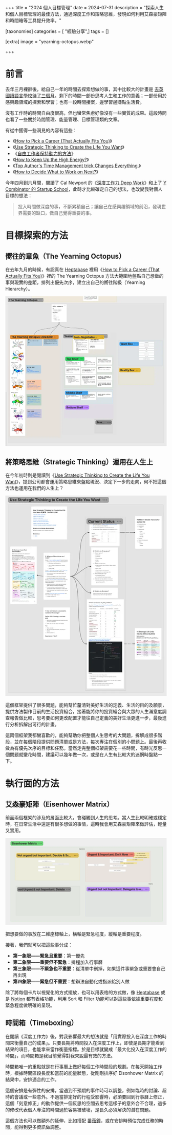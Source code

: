+++
title = "2024 個人目標管理"
date = 2024-07-31
description = "探索人生和個人目標管理的最佳方法，通過深度工作和策略思維，發現如何利用艾森豪矩陣和時間箱等工具提升效率。"

[taxonomies]
categories = [ "經驗分享",]
tags = []

[extra]
image = "yearning-octopus.webp"

+++

# 前言
去年三月裸辭後，給自己一年的時間去探索想做的事，其中比較大的計畫是 [去英國讀語言學校待了三個月](@/blog/2023-wimbledon-language-school/index.md)。剩下的時間一部份思考人生和工作的意義；一部份用於感興趣領域的探索和學習；也有一段時間接案，邊學習邊賺點生活費。

沒有工作時的時間自由度很高，但也蠻常焦慮好像沒有一些實質的成果。這段時間也看了一些關於時間管理、能量管理、目標管理類的文章。

有從中獲得一些洞見的內容有這些：
* 《[How to Pick a Career (That Actually Fits You)](@/wisdom/articles/picking-career/index.md)》
* 《[Use Strategic Thinking to Create the Life You Want](https://hbr.org/2023/12/use-strategic-thinking-to-create-the-life-you-want/)》
* 《[自由工作者保持動力的方法](@/wisdom/articles/how-i-stay-motivative-as-a-solo-creator/index.md)》
* 《[How to Keep Up the High Energy?](@/wisdom/videos/how-to-keep-up-the-high-energy/index.md)》
* 《[Top Author's Time Management trick Changes Everything.](https://youtu.be/0q7lW8OJ59U)》
* 《[How to Decide What to Work on Next?](https://nesslabs.com/decide-what-to-work-on-next)》

今年四月到六月間，閱讀了 Cal Newport 的《[深度工作力 Deep Work](https://www.goodreads.com/book/show/25744928-deep-work)》和上了 [Y Combinator 的 Startup School](https://startupschool.org)，此時才比較確定自己的想法，也改變我對個人目標的想法：

> 投入時間做深度的事，不斷累積自己；讓自己在感興趣領域的前沿，發現世界需要的缺口，做自己覺得重要的事。

# 目標探索的方法

## 嚮往的章魚（The Yearning Octopus）
在去年九月的時候，有認真在 [Heptabase](@/blog/heptabase/index.md) 裡用《[How to Pick a Career (That Actually Fits You)](https://waitbutwhy.com/2018/04/picking-career.html)》裡的 The Yearning Octopus 方法大範圍地盤點自己想做的事與現實的差距，排列出優先次序，建立出自己的嚮往階級（Yearning Hierarchy）。

![](yearning-octopus.webp)

## 將策略思維（Strategic Thinking）運用在人生上
在今年初時則是閱讀到《[Use Strategic Thinking to Create the Life You Want](https://hbr.org/2023/12/use-strategic-thinking-to-create-the-life-you-want/)》，提到公司都會運用策略思維來盤點現況、決定下一步的走向，何不把這個方法也運用在我們的人生上？

![](strategic-thinking.webp)

這個框架提供了很多問題，能夠幫忙釐清對美好生活的定義、生活的目的及願景，提供方法製作目前的生活投資組合，接著能將你的投資組合與大眾的人生滿意度調查報告做比較，思考要如何更改配置才能往自己定義的美好生活更進一步，最後進行分析拆解出可行的計畫。

這兩個框架我都蠻喜歡的，能夠幫助你把整個人生思考的大問題，拆解成很多階段，並在每個階段提供問題清單或是方法，每次專注在個別的小問題上。最後再收斂為有優先次序的目標和任務。當然走完整個框架需要花一些時間，有時光反思一個問題就蠻花時間，建議可以幾年做一次，或是在人生有比較大的迷惘時盤點一下。

# 執行面的方法

## 艾森豪矩陣（Eisenhower Matrix）

前面兩個框架的涉及的層面比較大，會碰觸到人生的思考。當人生比較明確或穩定時，在日常生活中還是有很多想做的事情，這時我會用艾森豪矩陣來做評估，輕量又實用。

![](eisenhower.webp)

把想要做的事放在二維座標軸上，橫軸是緊急程度，縱軸是重要程度。

接著，我們就可以把這些事分成：

* **第一象限——緊急且重要**：第一優先
* **第二象限——重要但不緊急**：排程加入行事曆
* **第三象限——不緊急也不重要**：從清單中刪掉，如果這件事緊急或重要會自己再出現
* **第四象限——緊急但不重要**：想辦法自動化或指派給別人做

除了將每個卡片以視覺化的方式擺放，也可以用表格的方式做，像 [Heptabase](@/blog/heptabase/index.md) 或是 [Notion](https://notion.so/) 都有表格功能，利用 Sort 和 Filter 功能可以對這些事依據重要程度和緊急程度做明確的呈現。

## 時間箱（Timeboxing）

在閱讀《深度工作力》後，對我影響最大的想法就是「用實際投入在深度工作的時間來衡量自己的成果」。只要長期將時間投入在深度工作上，即使是長期才能看到結果的項目，也能拿來當作衡量指標。於是目標就變成「最大化投入在深度工作的時間」，而時間箱是我目前覺得對我來說最有效的方法。

時間箱唯一的重點就是在行事曆上做好每個工作時間段的規劃。在每天開始工作時，根據時間區段長度和當前的能量狀態，從剛剛排序好 Eisonhower Matrix 的結果中，安排適合的工作。

這個安排是有彈性的安排，當遇到不預期的事件時可以調整，例如臨時的討論、超時的會議或一些意外。不過當排定好的行程受影響時，必須要回到行事曆上修正，這個「刻意修正」的動作提供一個反思的空間去思考這樣子的意外合不合理，過多的修改代表個人專注的時間過於容易被破壞，是長久必須解決的潛在問題。

這個方法也可以做額外的延伸，比如搭配 [番茄鐘](https://zh.wikipedia.org/zh-tw/%E7%95%AA%E8%8C%84%E5%B7%A5%E4%BD%9C%E6%B3%95)，或在安排時預估完成任務的時間，能得到更多資訊做調整。
